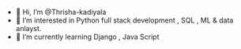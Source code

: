 - 👋 Hi, I’m @Thrisha-kadiyala
- 👀 I’m interested in Python full stack development , SQL , ML & data anlayst.
- 🌱 I’m currently learning Django , Java Script


<!---
Thrisha-kadiyala/Thrisha-kadiyala is a ✨ special ✨ repository because its `README.md` (this file) appears on your GitHub profile.
You can click the Preview link to take a look at your changes.
--->
